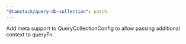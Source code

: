 ```yaml
---
"@tanstack/query-db-collection": patch
---
```


Add meta support to QueryCollectionConfig to allow passing additional context to queryFn.

